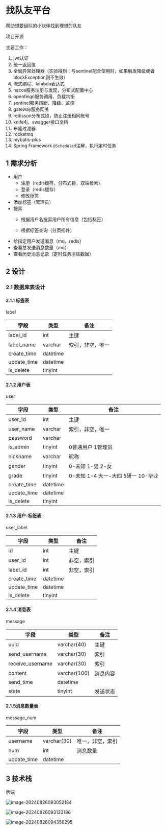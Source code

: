 # 找队友平台

帮助想要组队的小伙伴找到理想的队友

项目开源

主要工作：

1. jwt认证
2. 统一返回值
3. 全局异常处理器（实验得到：与sentinel配合使用时，如果触发降级或者blockException则不生效）
4. 流式编程、lambda表达式
5. nacos服务注册与发现，分布式配置中心
6. openfeign服务调用、负载均衡
7. sentinel服务熔断、降级、监控
8. gateway服务网关
9. redisson分布式锁，防止注册相同账号
10. knife4j、swagger接口文档
11. 布隆过滤器
12. rocketmq
14. mybatis-plus
15. Spring Framework `@Scheduled`注解，执行定时任务

## 1 需求分析

- 用户
  - 注册（redis缓存，分布式锁，双端检索）
  - 登录（redis缓存）
  - 修改标签
- 添加标签（管理员）
- 搜索
  - 根据用户名搜索用户所有信息（包括标签）
  
  - 根据标签查询（分页插件）
- 给指定用户发送消息（mq，redis）
- 查看总发送消息数量（mq）
- 查看历史消息记录（定时任务清除数据）

## 2 设计

### 2.1 数据库表设计

#### 2.1.1 **标签表**

label

| 字段        | 类型     | 备注             |
| ----------- | -------- | ---------------- |
| label_id    | int      | 主键             |
| label_name  | varchar  | 索引，非空，唯一 |
| create_time | datetime |                  |
| update_time | datetime |                  |
| is_delete   | tinyint  |                  |

#### 2.1.2 **用户表**

user

| 字段        | 类型     | 备注                               |
| ----------- | -------- | ---------------------------------- |
| user_id     | int      | 主键                               |
| user_name   | varchar  | 索引，非空，唯一                   |
| password    | varchar  |                                    |
| is_admin    | tinyint  | 0普通用户  1管理员                 |
| nickname    | varchar  | 昵称                               |
| gender      | tinyint  | 0-未知 1-男 2-女                   |
| grade       | tinyint  | 0-未知 1-4 大一-大四 5研一 10-毕业 |
| create_time | datetime |                                    |
| update_time | datetime |                                    |
| is_delete   | tinyint  |                                    |

#### 2.1.3 用户-标签表

user_label

| 字段        | 类型     | 备注       |
| ----------- | -------- | ---------- |
| id          | int      | 主键       |
| user_id     | int      | 非空，索引 |
| label_id    | int      | 非空，索引 |
| create_time | datetime |            |
| update_time | datetime |            |
| is_delete   | tinyint  |            |

#### 2.1.4 消息表

message

| 字段             | 类型         | 备注     |
| ---------------- | ------------ | -------- |
| uuid             | varchar(40)  | 主键     |
| send_username    | varchar(30)  | 索引     |
| receive_username | varchar(30)  | 索引     |
| content          | varchar(100) | 消息内容 |
| send_time        | datetime     |          |
| state            | tinyint      | 发送状态 |

#### 2.1.5消息数量表

message_num

| 字段        | 类型        | 备注             |
| ----------- | ----------- | ---------------- |
| username    | varchar(30) | 唯一，非空，索引 |
| num         | int         | 消息数量         |
| update_time | datetime    |                  |

## 3 技术栈

后端

![image-20240826093052184](C:\Users\zzy\AppData\Roaming\Typora\typora-user-images\image-20240826093052184.png)

![image-20240826093133186](C:\Users\zzy\AppData\Roaming\Typora\typora-user-images\image-20240826093133186.png)

![image-20240826094356295](C:\Users\zzy\AppData\Roaming\Typora\typora-user-images\image-20240826094356295.png)

